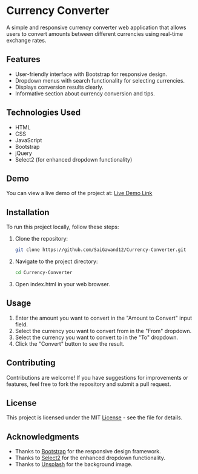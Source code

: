 # Currency Converter

A simple and responsive currency converter web application that allows users to convert amounts between different currencies using real-time exchange rates.

## Features

- User-friendly interface with Bootstrap for responsive design.
- Dropdown menus with search functionality for selecting currencies.
- Displays conversion results clearly.
- Informative section about currency conversion and tips.

## Technologies Used

- HTML
- CSS
- JavaScript
- Bootstrap
- jQuery
- Select2 (for enhanced dropdown functionality)

## Demo

You can view a live demo of the project at: [Live Demo Link](https://saigawand12.github.io/Currency-Converter/)

## Installation

To run this project locally, follow these steps:

1. Clone the repository:
   ```bash
   git clone https://github.com/SaiGawand12/Currency-Converter.git
   ```

2. Navigate to the project directory:
    ```bash
    cd Currency-Converter
    ```

3. Open index.html in your web browser.

## Usage
1. Enter the amount you want to convert in the "Amount to Convert" input field.
2. Select the currency you want to convert from in the "From" dropdown.
3. Select the currency you want to convert to in the "To" dropdown.
4. Click the "Convert" button to see the result.

## Contributing
Contributions are welcome! If you have suggestions for improvements or features, feel free to fork the repository and submit a pull request.

## License
This project is licensed under the MIT [License](https://github.com/SaiGawand12/Currency-Converter/blob/main/LICENSE) - see the  file for details.

## Acknowledgments

* Thanks to [Bootstrap](https://getbootstrap.com/) for the responsive design framework.
* Thanks to [Select2](https://select2.org/) for the enhanced dropdown functionality.
* Thanks to [Unsplash](https://unsplash.com/) for the background image.
